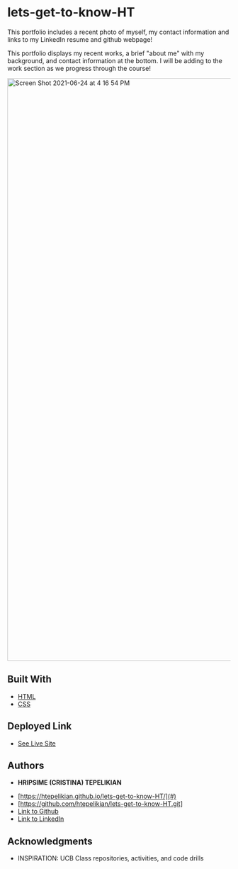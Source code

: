 # lets-get-to-know-HT

This portfolio includes a recent photo of myself, my contact information and links to my LinkedIn resume and github webpage!

This portfolio displays my recent works, a brief "about me" with my background, and contact information at the bottom. I will be adding to the work section as we progress through the course!

<img width="1315" alt="Screen Shot 2021-06-24 at 4 16 54 PM" src="https://user-images.githubusercontent.com/85534144/123344846-953a9b00-d509-11eb-9284-7f969603f866.png">


## Built With

* [HTML](https://developer.mozilla.org/en-US/docs/Web/HTML)
* [CSS](https://developer.mozilla.org/en-US/docs/Web/CSS)

## Deployed Link

* [See Live Site](#)


## Authors

* **HRIPSIME (CRISTINA) TEPELIKIAN** 

- [https://htepelikian.github.io/lets-get-to-know-HT/](#)
- [https://github.com/htepelikian/lets-get-to-know-HT.git]
- [Link to Github](https://github.com/htepelikian)
- [Link to LinkedIn](https://www.linkedin.com/in/hripsime-t-1bb4091a7/)


## Acknowledgments

* INSPIRATION:
UCB Class repositories, activities, and code drills


